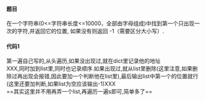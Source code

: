 #### 题目
在一个字符串(0<=字符串长度<=10000，全部由字母组成)中找到第一个只出现一次的字符,并返回它的位置, 如果没有则返回 -1（需要区分大小写）.
#### 代码1
第一遍自己写的,从头遍历,如果没出现过,就在dict里记录他的地址\
XXX,同时加到list里,同时也记录顺序.如果出现过,就从list里删除(这里注意,如果删除过再出现会报错,因此要加一个判断他在list里),最后输出list中第一个的位置就行(这里还要加判断,如果list为空应该输出-1)XXX\
==其实这里并不用再弄一个list,再遍历一遍s即可,简单多了==
